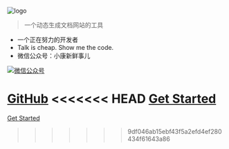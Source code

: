 ![logo](http://www.xiaokang.cool/static/images/document.png)
> 一个动态生成文档网站的工具

* 一个正在努力的开发者
*  Talk is cheap. Show me the code. 
* 微信公众号：小康新鲜事儿

[![微信公众号](https://camo.githubusercontent.com/663884d23a8e51a733d1fbb435f263f9a9aab648/68747470733a2f2f696d672e736869656c64732e696f2f62616467652f2545352542452541452545342542462541312d2545352538352541432545342542432539372545352538462542372d627269676874677265656e)](http://www.xiaokang.cool/static/images/gzh.jpg)

[GitHub](https://github.com/xiaokangxxs/Markdown/)
<<<<<<< HEAD
[Get Started](README)
=======
[Get Started](READEME)
>>>>>>> 9df046ab15ebf43f5a2efd4ef280434f61643a86


